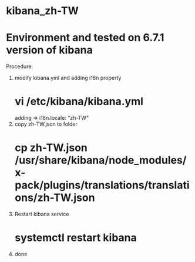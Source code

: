 # kibana_zh-TW

# Environment and tested on 6.7.1 version of kibana

Procedure:

1. modify kibana.yml and adding i18n property
   # vi /etc/kibana/kibana.yml
    adding => i18n.locale: "zh-TW"
2. copy zh-TW.json to folder
   # cp zh-TW.json /usr/share/kibana/node_modules/x-pack/plugins/translations/translations/zh-TW.json
3. Restart kibana service
   # systemctl restart kibana
4. done



